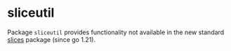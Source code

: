 # sliceutil

Package `sliceutil` provides functionality not available in the new standard [slices](https://pkg.go.dev/slices) package (since go 1.21).

